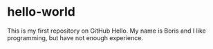 # hello-world
This is my first repository on GitHub
Hello. My name is Boris and I like programming, but have not enough experience.
